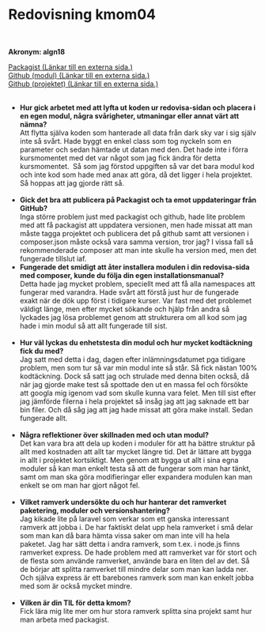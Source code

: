 ---
---
Redovisning kmom04
=========================

<div id="submission_preview" class="paper user_content enhanced">
    <p>&nbsp;</p>
<p><strong>Akronym: algn18</strong></p>
<p><a href="https://packagist.org/packages/algn/weather" class="external" target="_blank" rel="noreferrer noopener"><span>Packagist</span><span aria-hidden="true" class="ui-icon ui-icon-extlink ui-icon-inline" title="Länkar till en externa sida."></span><span class="screenreader-only">&nbsp;(Länkar till en externa sida.)</span></a><br><a href="https://github.com/AlexanderGranhof/weather" class="external" target="_blank" rel="noreferrer noopener"><span>Github (modul)</span><span aria-hidden="true" class="ui-icon ui-icon-extlink ui-icon-inline" title="Länkar till en externa sida."></span><span class="screenreader-only">&nbsp;(Länkar till en externa sida.)</span></a><br><a href="https://github.com/AlexanderGranhof/ramverk1" class="external" target="_blank" rel="noreferrer noopener"><span>Github (projektet)</span><span aria-hidden="true" class="ui-icon ui-icon-extlink ui-icon-inline" title="Länkar till en externa sida."></span><span class="screenreader-only">&nbsp;(Länkar till en externa sida.)</span></a><br><br></p>
<ul>
<li>
<strong>Hur gick arbetet med att lyfta ut koden ur redovisa-sidan och placera i en egen modul, några svårigheter, utmaningar eller annat värt att nämna?<br></strong>Att flytta själva koden som hanterade all data från dark sky var i sig själv inte så svårt. Hade byggt en enkel class som tog nyckeln som en parameter och sedan hämtade ut datan med den. Det hade inte i förra kursmomentet med det var något som jag fick ändra för detta kursmomentet.&nbsp; Så som jag förstod uppgiften så var det bara modul kod och inte kod som hade med anax att göra, då det ligger i hela projektet. Så hoppas att jag gjorde rätt så.<br><br>
</li>
<li>
<strong>Gick det bra att publicera på Packagist och ta emot uppdateringar från GitHub?<br></strong>Inga större problem just med packagist och github, hade lite problem med att få packagist att uppdatera versionen, men hade missat att man måste tagga projektet och publicera det på github samt att versionen i composer.json måste också vara samma version, tror jag? I vissa fall så rekommenderade composer att man inte skulle ha version med, men det fungerade tillslut iaf.</li>
<li>
<strong>Fungerade det smidigt att åter installera modulen i din redovisa-sida med composer, kunde du följa din egen installationsmanual?<br></strong>Detta hade jag mycket problem, speciellt med att få alla namespaces att fungerar med varandra. Hade svårt att förstå just hur de fungerade exakt när de dök upp först i tidigare kurser. Var fast med det problemet väldigt länge, men efter mycket sökande och hjälp från andra så lyckades jag lösa problemet genom att strukturera om all kod som jag hade i min modul så att allt fungerade till sist.<br><br>
</li>
<li>
<strong>Hur väl lyckas du enhetstesta din modul och hur mycket kodtäckning fick du med?<br></strong>Jag satt med detta i dag, dagen efter inlämningsdatumet pga tidigare problem, men som tur så var min modul inte så står. Så fick nästan 100% kodtäckning. Dock så satt jag och strulade med denna biten också, då när jag gjorde make test så spottade den ut en massa fel och försökte att googla mig igenom vad som skulle kunna vara felet. Men till sist efter jag jämförde filerna i hela projektet så insåg jag att jag saknade ett bar bin filer. Och då såg jag att jag hade missat att göra make install. Sedan fungerade allt.<br><br>
</li>
<li>
<strong>Några reflektioner över skillnaden med och utan modul?<br></strong>Det kan vara bra att dela up koden i moduler för att ha bättre struktur på allt med kostnaden att allt tar mycket längre tid. Det är lättare att bygga in allt i projektet kortsiktigt. Men genom att bygga ut allt i sina egna moduler så kan man enkelt testa så att de fungerar som man har tänkt, samt om man ska göra modifieringar eller expandera modulen kan man enkelt se om man har gjort något fel.<br><br>
</li>
<li>
<strong>Vilket ramverk undersökte du och hur hanterar det ramverket paketering, moduler och versionshantering?<br></strong>Jag kikade lite på laravel som verkar som ett ganska interessant ramverk att jobba i. De har faktiskt delat upp hela ramverket i små delar som man kan då bara hämta vissa saker om man inte vill ha hela paketet. Jag har sätt detta i andra ramverk, som t.ex. i node.js finns ramverket express. De hade problem med att ramverket var för stort och de flesta som använde ramverket, använde bara en liten del av det. Så de börjar att splitta ramverket till mindre delar som man kan ladda ner. Och själva express är ett barebones ramverk som man kan enkelt jobba med som är också mycket mindre.<br><br>
</li>
<li>
<strong>Vilken är din TIL för detta kmom?<br></strong>Fick lära mig lite mer om hur stora ramverk splitta sina projekt samt hur man arbeta med packagist.</li>
</ul>
  </div>